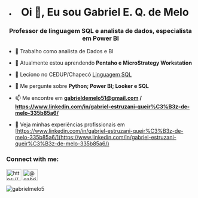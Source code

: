 - <h1 align="center">Oi 👋, Eu sou Gabriel E. Q. de Melo</h1>
<h3 align="center">Professor de linguagem SQL e analista de dados, especialista em Power BI</h3>

- 🔭 Trabalho como analista de Dados e BI

- 🌱 Atualmente estou aprendendo **Pentaho e MicroStrategy Workstation**

- 👯 Leciono no CEDUP/Chapecó [Linguagem SQL](https://www.cedup.com.br/)

- 💬 Me pergunte sobre **Python; Power BI; Looker e SQL**

- 📫 Me encontre em **gabrieldemelo51@gmail.com / https://www.linkedin.com/in/gabriel-estruzani-queir%C3%B3z-de-melo-335b85a6/**

- 📄 Veja minhas experiências profissionais em [https://www.linkedin.com/in/gabriel-estruzani-queir%C3%B3z-de-melo-335b85a6/](https://www.linkedin.com/in/gabriel-estruzani-queir%C3%B3z-de-melo-335b85a6/)

<h3 align="left">Connect with me:</h3>
<p align="left">
<a href="https://linkedin.com/in/https://www.linkedin.com/in/gabriel-estruzani-queir%c3%b3z-de-melo-335b85a6/" target="blank"><img align="center" src="https://raw.githubusercontent.com/rahuldkjain/github-profile-readme-generator/master/src/images/icons/Social/linked-in-alt.svg" alt="https://www.linkedin.com/in/gabriel-estruzani-queir%c3%b3z-de-melo-335b85a6/" height="30" width="40" /></a>
<a href="https://instagram.com/@gabrielmelo51" target="blank"><img align="center" src="https://raw.githubusercontent.com/rahuldkjain/github-profile-readme-generator/master/src/images/icons/Social/instagram.svg" alt="@gabrielmelo51" height="30" width="40" /></a>
</p>

<p><img align="center" src="https://github-readme-stats.vercel.app/api/top-langs?username=gabrielmelo5&show_icons=true&locale=en&layout=compact" alt="gabrielmelo5" /></p>


<!---
- 👋 Oi, eu sou Gabriel E. Q. de Melo, professor de linguagem SQL e analista de dados, especialista em Power BI.
- 👀 Me interesso por Data Science e Business Intelligence
- 🌱 Venho estudando Pentaho Data Integration e MicroStrategy Workstation
- 📫 Me encontre em https://www.linkedin.com/in/gabriel-estruzani-queir%C3%B3z-de-melo-335b85a6/

gabrielmelo5/gabrielmelo5 is a ✨ special ✨ repository because its `README.md` (this file) appears on your GitHub profile.
You can click the Preview link to take a look at your changes.
--->
